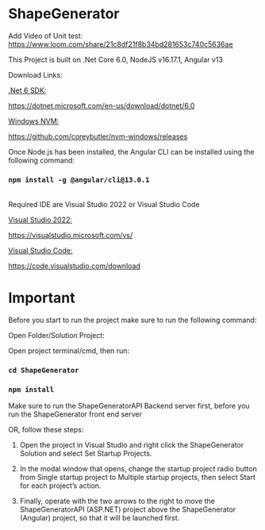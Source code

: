 # ShapeGenerator

Add Video of Unit test:
https://www.loom.com/share/21c8df21f8b34bd281653c740c5636ae

This Project is built on .Net Core 6.0, NodeJS v16.17.1, Angular v13

Download Links:

<u>.Net 6 SDK:</u>

https://dotnet.microsoft.com/en-us/download/dotnet/6.0


<u>Windows NVM:</u>

https://github.com/coreybutler/nvm-windows/releases


Once Node.js has been installed, the Angular CLI can be installed using the following command:
### `npm install -g @angular/cli@13.0.1`


<br/>
Required IDE are Visual Studio 2022 or Visual Studio Code

<u>Visual Studio 2022:</u>


https://visualstudio.microsoft.com/vs/



<u>Visual Studio Code:</u>


https://code.visualstudio.com/download

# **Important**

Before you start to run the project make sure to run the following command:

Open Folder/Solution Project:

Open project terminal/cmd, then run:

### `cd ShapeGenerator`

### `npm install`

Make sure to run the ShapeGeneratorAPI Backend server first, before you run the ShapeGenerator front end server

OR, follow these steps:

1. Open the project in Visual Studio and right click the ShapeGenerator Solution and select Set Startup Projects.

2. In the modal window that opens, change the startup project radio button from Single startup project to Multiple startup projects, then select Start for each project’s action.

3. Finally, operate with the two arrows to the right to move the ShapeGeneratorAPI (ASP.NET) project above the ShapeGenerator (Angular) project, so that it will be launched first.
